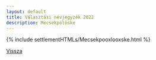 ```yaml
---
layout: default
title: Választási névjegyzék 2022
description: Mecsekpölöske
---
```


{% include settlementHTMLs/Mecsekpooxlooxske.html %}

[Vissza](../)